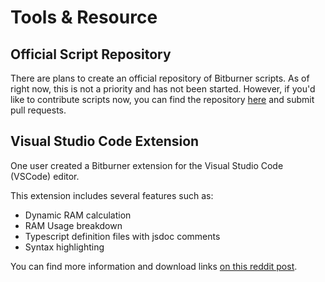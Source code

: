 # Tools & Resource

## Official Script Repository

There are plans to create an official repository of Bitburner scripts.
As of right now, this is not a priority and has not been started.
However, if you'd like to contribute scripts now, you can find the repository [here](https://github.com/bitburner-official/bitburner-scripts) and submit pull requests.

## Visual Studio Code Extension

One user created a Bitburner extension for the Visual Studio Code (VSCode) editor.

This extension includes several features such as:

- Dynamic RAM calculation
- RAM Usage breakdown
- Typescript definition files with jsdoc comments
- Syntax highlighting

You can find more information and download links [on this reddit post](https://www.reddit.com/r/Bitburner/comments/bh48y2/visual_studio_code_ram_calculator_extra/).
